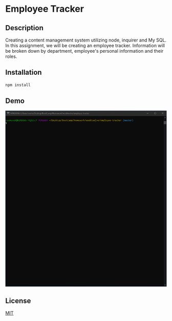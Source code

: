 # Employee Tracker


## Description
Creating a content management system utilizing node, inquirer and My SQL. In this assignment, we will be creating an employee tracker. Information will be broken down by department, employee's personal information and their roles.


## Installation
```bash
npm install
```

## Demo

<img src="/demo/employee-tracker.gif" width="800" height="550"/>

## License
[MIT](https://choosealicense.com/licenses/mit/)
